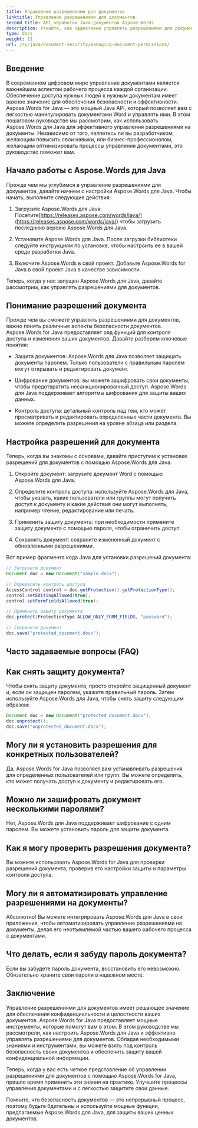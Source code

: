 ```yaml
---
title: Управление разрешениями для документов
linktitle: Управление разрешениями для документов
second_title: API обработки Java-документов Aspose.Words
description: Узнайте, как эффективно управлять разрешениями для документов с помощью Aspose.Words для Java. Это подробное руководство содержит пошаговые инструкции и примеры исходного кода.
type: docs
weight: 11
url: /ru/java/document-security/managing-document-permissions/
---
```


## Введение

В современном цифровом мире управление документами является важнейшим аспектом рабочего процесса каждой организации. Обеспечение доступа нужных людей к нужным документам имеет важное значение для обеспечения безопасности и эффективности. Aspose.Words for Java — это мощный Java API, который позволяет вам с легкостью манипулировать документами Word и управлять ими. В этом пошаговом руководстве мы рассмотрим, как использовать Aspose.Words для Java для эффективного управления разрешениями на документы. Независимо от того, являетесь ли вы разработчиком, желающим повысить свои навыки, или бизнес-профессионалом, желающим оптимизировать процессы управления документами, это руководство поможет вам.

## Начало работы с Aspose.Words для Java

Прежде чем мы углубимся в управление разрешениями для документов, давайте начнем с настройки Aspose.Words для Java. Чтобы начать, выполните следующие действия:

1.  Загрузите Aspose.Words для Java: Посетите[https://releases.aspose.com/words/java/](https://releases.aspose.com/words/java/) чтобы загрузить последнюю версию Aspose.Words для Java.

2. Установите Aspose.Words для Java. После загрузки библиотеки следуйте инструкциям по установке, чтобы настроить ее в вашей среде разработки Java.

3. Включите Aspose.Words в свой проект. Добавьте Aspose.Words for Java в свой проект Java в качестве зависимости.

Теперь, когда у нас запущен Aspose.Words для Java, давайте рассмотрим, как управлять разрешениями для документов.

## Понимание разрешений документа

Прежде чем вы сможете управлять разрешениями для документов, важно понять различные аспекты безопасности документов. Aspose.Words for Java предоставляет ряд функций для контроля доступа и изменения ваших документов. Давайте разберем ключевые понятия:

- Защита документов: Aspose.Words для Java позволяет защищать документы паролем. Только пользователи с правильным паролем могут открывать и редактировать документ.

- Шифрование документов: вы можете зашифровать свои документы, чтобы предотвратить несанкционированный доступ. Aspose.Words для Java поддерживает алгоритмы шифрования для защиты ваших данных.

- Контроль доступа: детальный контроль над тем, кто может просматривать и редактировать определенные части документа. Вы можете определить разрешения на уровне абзаца или раздела.

## Настройка разрешений для документа

Теперь, когда вы знакомы с основами, давайте приступим к установке разрешений для документов с помощью Aspose.Words для Java.

1. Откройте документ: загрузите документ Word с помощью Aspose.Words для Java.

2. Определите контроль доступа: используйте Aspose.Words для Java, чтобы указать, какие пользователи или группы могут получить доступ к документу и какие действия они могут выполнять, например чтение, редактирование или печать.

3. Применить защиту документа: при необходимости примените защиту документа с помощью пароля, чтобы ограничить доступ.

4. Сохранить документ: сохраните измененный документ с обновленными разрешениями.

Вот пример фрагмента кода Java для установки разрешений документа:

```java
// Загрузите документ
Document doc = new Document("sample.docx");

// Определить контроль доступа
AccessControl control = doc.getProtection().getProtectionType();
control.setEditingAllowed(true);
control.setFormFieldsAllowed(true);

// Применить защиту документа
doc.protect(ProtectionType.ALLOW_ONLY_FORM_FIELDS, "password");

// Сохраните документ
doc.save("protected_document.docx");
```

## Часто задаваемые вопросы (FAQ)

## Как снять защиту документа?

Чтобы снять защиту документа, просто откройте защищенный документ и, если он защищен паролем, укажите правильный пароль. Затем используйте Aspose.Words для Java, чтобы снять защиту следующим образом:

```java
Document doc = new Document("protected_document.docx");
doc.unprotect();
doc.save("unprotected_document.docx");
```

## Могу ли я установить разрешения для конкретных пользователей?

Да, Aspose.Words for Java позволяет вам устанавливать разрешения для определенных пользователей или групп. Вы можете определить, кто может получать доступ к документу и редактировать его.

## Можно ли зашифровать документ несколькими паролями?

Нет, Aspose.Words для Java поддерживает шифрование с одним паролем. Вы можете установить пароль для защиты документа.

## Как я могу проверить разрешения документа?

Вы можете использовать Aspose.Words for Java для проверки разрешений документа, проверив его настройки защиты и параметры контроля доступа.

## Могу ли я автоматизировать управление разрешениями на документы?

Абсолютно! Вы можете интегрировать Aspose.Words для Java в свои приложения, чтобы автоматизировать управление разрешениями на документы, делая его неотъемлемой частью вашего рабочего процесса с документами.

## Что делать, если я забуду пароль документа?

Если вы забудете пароль документа, восстановить его невозможно. Обязательно храните свои пароли в надежном месте.

## Заключение

Управление разрешениями для документов имеет решающее значение для обеспечения конфиденциальности и целостности ваших документов. Aspose.Words for Java предоставляет мощные инструменты, которые помогут вам в этом. В этом руководстве мы рассмотрели, как настроить Aspose.Words для Java и эффективно управлять разрешениями для документов. Обладая необходимыми знаниями и инструментами, вы можете взять под контроль безопасность своих документов и обеспечить защиту вашей конфиденциальной информации.

Теперь, когда у вас есть четкое представление об управлении разрешениями для документов с помощью Aspose.Words for Java, пришло время применить эти знания на практике. Улучшите процессы управления документами и с легкостью защитите свои данные.

Помните, что безопасность документов — это непрерывный процесс, поэтому будьте бдительны и используйте мощные функции, предлагаемые Aspose.Words для Java, для защиты ваших ценных документов.